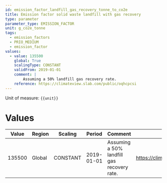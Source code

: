 ```yaml
---
id: emission_factor_landfill_gas_recovery_tonne_to_co2e
title: Emission factor solid waste landfill with gas recovery
type: parameter
parameter_type: EMISSION_FACTOR
unit: g_co2e_tonne
tags:
  - emission_factors
  - PRIO_MEDIUM
  - emission_factor
values:
  - value: 135500
    global: True
    scalingType: CONSTANT
    validFrom: 2019-01-01
    comment: |
        Assuming a 50% landfill gas recovery rate.
    reference: https://climateview.slab.com/public/oqhcpcsi
---
```



Unit of measure: `{{unit}}`


# Values


| Value | Region | Scaling | Period | Comment | Reference |
|-------|--------|---------|--------|---------|-----------|
| 135500 | Global | CONSTANT | 2019-01-01 | Assuming a 50% landfill gas recovery rate. | https://climateview.slab.com/public/oqhcpcsi |



